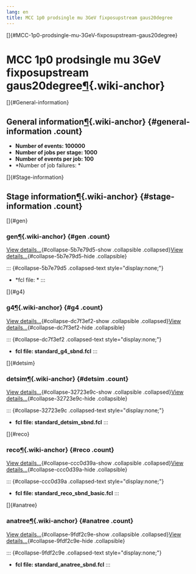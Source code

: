```yaml
---
lang: en
title: MCC 1p0 prodsingle mu 3GeV fixposupstream gaus20degree
---
```


[]{#MCC-1p0-prodsingle-mu-3GeV-fixposupstream-gaus20degree}

MCC 1p0 prodsingle mu 3GeV fixposupstream gaus20degree[¶](#MCC-1p0-prodsingle-mu-3GeV-fixposupstream-gaus20degree){.wiki-anchor}
================================================================================================================================

[]{#General-information}

General information[¶](#General-information){.wiki-anchor} {#general-information .count}
----------------------------------------------------------

-   **Number of events: 100000**
-   **Number of jobs per stage: 1000**
-   **Number of events per job: 100**
-   \*Number of job failures: \*

[]{#Stage-information}

Stage information[¶](#Stage-information){.wiki-anchor} {#stage-information .count}
------------------------------------------------------

[]{#gen}

### gen[¶](#gen){.wiki-anchor} {#gen .count}

[View details\...](#){#collapse-5b7e79d5-show .collapsible
.collapsed}[View details\...](#){#collapse-5b7e79d5-hide .collapsible}

::: {#collapse-5b7e79d5 .collapsed-text style="display:none;"}
-   \*fcl file: \*
:::

[]{#g4}

### g4[¶](#g4){.wiki-anchor} {#g4 .count}

[View details\...](#){#collapse-dc7f3ef2-show .collapsible
.collapsed}[View details\...](#){#collapse-dc7f3ef2-hide .collapsible}

::: {#collapse-dc7f3ef2 .collapsed-text style="display:none;"}
-   **fcl file: standard\_g4\_sbnd.fcl**
:::

[]{#detsim}

### detsim[¶](#detsim){.wiki-anchor} {#detsim .count}

[View details\...](#){#collapse-32723e9c-show .collapsible
.collapsed}[View details\...](#){#collapse-32723e9c-hide .collapsible}

::: {#collapse-32723e9c .collapsed-text style="display:none;"}
-   **fcl file: standard\_detsim\_sbnd.fcl**
:::

[]{#reco}

### reco[¶](#reco){.wiki-anchor} {#reco .count}

[View details\...](#){#collapse-ccc0d39a-show .collapsible
.collapsed}[View details\...](#){#collapse-ccc0d39a-hide .collapsible}

::: {#collapse-ccc0d39a .collapsed-text style="display:none;"}
-   **fcl file: standard\_reco\_sbnd\_basic.fcl**
:::

[]{#anatree}

### anatree[¶](#anatree){.wiki-anchor} {#anatree .count}

[View details\...](#){#collapse-9fdf2c9e-show .collapsible
.collapsed}[View details\...](#){#collapse-9fdf2c9e-hide .collapsible}

::: {#collapse-9fdf2c9e .collapsed-text style="display:none;"}
-   **fcl file: standard\_anatree\_sbnd.fcl**
:::
